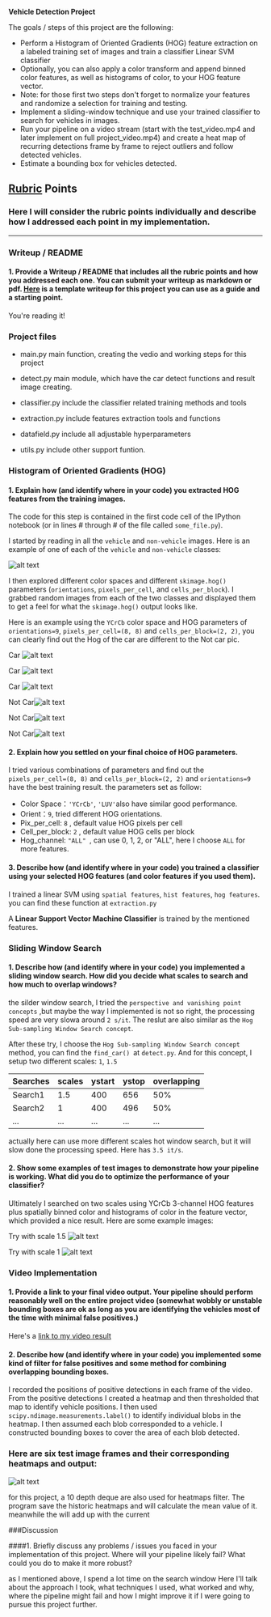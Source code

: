 **Vehicle Detection Project**

The goals / steps of this project are the following:

* Perform a Histogram of Oriented Gradients (HOG) feature extraction on a labeled training set of images and train a classifier Linear SVM classifier
* Optionally, you can also apply a color transform and append binned color features, as well as histograms of color, to your HOG feature vector.
* Note: for those first two steps don't forget to normalize your features and randomize a selection for training and testing.
* Implement a sliding-window technique and use your trained classifier to search for vehicles in images.
* Run your pipeline on a video stream (start with the test_video.mp4 and later implement on full project_video.mp4) and create a heat map of recurring detections frame by frame to reject outliers and follow detected vehicles.
* Estimate a bounding box for vehicles detected.

[//]: # (Image References)
[image1]: ./output_images/car_not_car.png
[image2]: ./output_images/car0.png
[image21]: ./output_images/car1.png
[image22]: ./output_images/car2.png
[image23]: ./output_images/no_car0.png
[image24]: ./output_images/no_car1.png
[image25]: ./output_images/no_car2.png
[image3]: ./output_images/
[image4]: ./output_images/scale2.png
[image41]: ./output_images/scale1.png
[image5]: ./output_images/bboxes_and_heat.png
[image6]: ./examples/labels_map.png
[image7]: ./examples/output_bboxes.png
[video1]: ./project_video.mp4

## [Rubric](https://review.udacity.com/#!/rubrics/513/view) Points
### Here I will consider the rubric points individually and describe how I addressed each point in my implementation.  

---
### Writeup / README

#### 1. Provide a Writeup / README that includes all the rubric points and how you addressed each one.  You can submit your writeup as markdown or pdf.  [Here](https://github.com/udacity/CarND-Vehicle-Detection/blob/master/writeup_template.md) is a template writeup for this project you can use as a guide and a starting point.  

You're reading it!

### Project files

* main.py main function, creating the vedio and working steps for this project
* detect.py main module, which have the car detect functions and result image creating.
* classifier.py include the classifier related training methods and tools
* extraction.py include features extraction tools and functions

* datafield.py include all adjustable hyperparameters
* utils.py include other support funtion.


### Histogram of Oriented Gradients (HOG)

#### 1. Explain how (and identify where in your code) you extracted HOG features from the training images.

The code for this step is contained in the first code cell of the IPython notebook (or in lines # through # of the file called `some_file.py`).  

I started by reading in all the `vehicle` and `non-vehicle` images.  Here is an example of one of each of the `vehicle` and `non-vehicle` classes:

![alt text][image1]

I then explored different color spaces and different `skimage.hog()` parameters (`orientations`, `pixels_per_cell`, and `cells_per_block`).  I grabbed random images from each of the two classes and displayed them to get a feel for what the `skimage.hog()` output looks like.

Here is an example using the `YCrCb` color space and HOG parameters of `orientations=9`, `pixels_per_cell=(8, 8)` and `cells_per_block=(2, 2)`, you can clearly find out the Hog of the car are different to the Not car pic.


Car ![alt text][image2]

Car ![alt text][image21]

Car ![alt text][image22]

Not Car![alt text][image23]

Not Car![alt text][image24]

Not Car![alt text][image25]

#### 2. Explain how you settled on your final choice of HOG parameters.

I tried various combinations of parameters and find out the `pixels_per_cell=(8, 8)` and `cells_per_block=(2, 2)` and `orientations=9` have the best training result. the parameters set as follow:

* Color Space：`'YCrCb'`, `'LUV'`also have similar good performance.
* Orient：`9`, tried different HOG orientations.
* Pix_per_cell: `8` , default value HOG pixels per cell
* Cell_per_block: `2` , default value HOG cells per block
* Hog_channel: `"ALL" `, can use 0, 1, 2, or "ALL", here I choose `ALL` for more features.


#### 3. Describe how (and identify where in your code) you trained a classifier using your selected HOG features (and color features if you used them).

I trained a linear SVM using `spatial features`, `hist features`, `hog features`.
you can find these function at `extraction.py`

A **Linear Support Vector Machine Classifier** is trained by the mentioned features.




### Sliding Window Search

#### 1. Describe how (and identify where in your code) you implemented a sliding window search.  How did you decide what scales to search and how much to overlap windows?

the silder window search, I tried the `perspective and vanishing point concepts`
,but maybe the way I implemented is not so right, the processing speed are very slowa around `2 s/it`. The reslut are also similar as the `Hog Sub-sampling Window Search concept`.

After these try, I choose the `Hog Sub-sampling Window Search concept` method, you can find the `find_car() `at `detect.py`.
And for this concept, I setup two different scales: `1`, `1.5`

|Searches| scales | ystart | ystop | overlapping |
|:-------| :------| :----- |:----|:------|
|Search1 | 1.5    | 400 | 656|50%|
|Search2 | 1      | 400 | 496| 50%|
|...|...|...|...|...|

actually here can use more different scales hot window search, but it will slow done the processing speed. Here has `3.5 it/s`.


#### 2. Show some examples of test images to demonstrate how your pipeline is working.  What did you do to optimize the performance of your classifier?

Ultimately I searched on two scales using YCrCb 3-channel HOG features plus spatially binned color and histograms of color in the feature vector, which provided a nice result.  Here are some example images:

Try with scale 1.5 ![alt text][image4]

Try with scale 1 ![alt text][image41]



### Video Implementation

#### 1. Provide a link to your final video output.  Your pipeline should perform reasonably well on the entire project video (somewhat wobbly or unstable bounding boxes are ok as long as you are identifying the vehicles most of the time with minimal false positives.)
Here's a [link to my video result](./project_solution.mp4)


#### 2. Describe how (and identify where in your code) you implemented some kind of filter for false positives and some method for combining overlapping bounding boxes.

I recorded the positions of positive detections in each frame of the video.  From the positive detections I created a heatmap and then thresholded that map to identify vehicle positions.  I then used `scipy.ndimage.measurements.label()` to identify individual blobs in the heatmap.  I then assumed each blob corresponded to a vehicle.  I constructed bounding boxes to cover the area of each blob detected.  

### Here are six test image frames and their corresponding heatmaps and output:
![alt text][image5]

for this project, a 10 depth deque are also used for heatmaps filter.
The program save the historic heatmaps and will calculate the mean value of it.
meanwhile the will add up with the current


###Discussion

####1. Briefly discuss any problems / issues you faced in your implementation of this project.  Where will your pipeline likely fail?  What could you do to make it more robust?

as I mentioned above, I spend a lot time on the search window
Here I'll talk about the approach I took, what techniques I used, what worked and why, where the pipeline might fail and how I might improve it if I were going to pursue this project further.  
